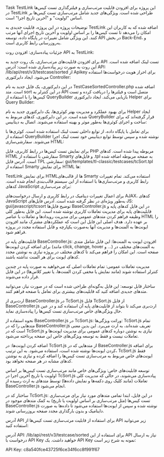 Task TestLink
این پروژه برای افزودن قابلیت مرتب‌سازی و فیلترگذاری تست کیس‌ها در TestLink طراحی شده است. ویژگی‌های جدید شامل مرتب‌سازی تست کیس‌ها بر اساس "اولویت" و "آخرین تاریخ اجرا" است.

توضیحات پروژه
در این پروژه، قابلیت جدیدی به TestLink اضافه شده که به کاربران این امکان را می‌دهد تا تست کیس‌ها را بر اساس اولویت و آخرین تاریخ اجرای آنها مرتب کنند. این ویژگی شامل تغییرات در پایگاه داده، توسعه API در بخش Back-End، و به‌روزرسانی رابط کاربری است.

جزئیات پیاده‌سازی:
افزودن روت API به TestLink:

برای افزودن قابلیت‌های مرتب‌سازی، یک روت جدید به API تست لینک اضافه شده است.
این روت به صورت زیر پیاده‌سازی شده است:
آدرس API: /lib/api/rest/v3/testcase/sorted
از Apikey برای احراز هویت درخواست‌ها استفاده می‌شود.
ایجاد دایرکتوری Controller:

در این دایرکتوری، یک فایل جدید به نام TestCaseSortedController.php اضافه شده است.
متد sort در این کنترلر به API متصل است و فیلترها را دریافت کرده و تست کیس‌ها را با استفاده از QueryBuilder بازیابی می‌کند.
ایجاد دایرکتوری Helper برای Query Builder:

برای بهبود عملکرد و مدیریت بهتر کوئری‌ها، یک دایرکتوری جدید به نام Helper ایجاد شده است.
در این دایرکتوری، کدهای مربوط به QueryBuilder قرار گرفته‌اند که برای ساخت و اجرای کوئری‌ها به‌طور موثر و بهینه استفاده می‌شوند.
اتصال به دیتابیس:

برای تعامل با پایگاه داده، از توابع داخلی تست لینک استفاده شده است.
کوئری‌ها با استفاده از QueryBuilder نوشته شده و سپس توسط توابع دیتابیس خود تست لینک اجرا می‌شوند.
سفارشی‌سازی HTML:

برای نمایش تست کیس‌ها در رابط کاربری، فایل PHP مربوطه پیدا شده است.
کدهای HTML سفارشی با استفاده از Smarty و فایل‌های .tpl به صفحه مربوطه اضافه شده است.
آدرس فایل TPL سفارشی:
gui/templates/tl-classic/testcases/tcSort.tpl
استفاده از Smarty برای نمایش HTML ها:

TestLink برای نمایش HTML‌ها از قالب‌های Smarty استفاده می‌کند. تمام تغییرات رابط کاربری و مرتب‌سازی‌ها با استفاده از این سیستم قالب‌بندی انجام شده است.
کدهای JavaScript برای مرتب‌سازی:

برای اعمال تغییرات دینامیک در رابط کاربری و ارسال درخواست‌های AJAX، کدهای JavaScript به‌طور ویژه‌ای در نظر گرفته شده است.
آدرس فایل‌های JS:
gui/javascript/tcsort
توضیح فایل‌ها
BaseController.js
در این فایل کدهای پایه و قابلیت‌های پایه برای مدیریت تعاملات کاربری نوشته شده است. این فایل به‌طور کلی وظیفه فراهم کردن متدهای عمومی برای مدیریت رویدادها و تعاملات با عناصر HTML را بر عهده دارد. هدف اصلی این فایل این است که عملکردهای مشترک مانند افزودن ایونت‌ها به المنت‌ها و مدیریت آنها به‌صورت یکپارچه و قابل استفاده مجدد در پروژه فراهم شود.

قابلیت‌های پایه در BaseController.js:
افزودن ایونت به المنت‌ها: این فایل شامل متدی برای اضافه کردن ایونت‌ها (مانند click, change, hover و ...) به المنت‌های مختلف در صفحه است. این امکان را فراهم می‌کند تا کدهای مختلف در پروژه نیازی به نوشتن مجدد کدهای ایونت برای هر المنت نداشته باشند.

مدیریت تعاملات عمومی: تمام تعاملات اصلی که می‌خواهید به صورت پایه در چندین کنترلر استفاده شوند (مانند نمایش یا مخفی کردن المنت‌ها، یا تغییر کلاس‌ها) در این فایل قرار داده می‌شوند.

ساختار قابل توسعه: این فایل به‌گونه‌ای طراحی شده است که در صورت نیاز، می‌توانید متدهای جدیدی اضافه کنید که قابلیت‌های بیشتری برای تعامل با صفحه فراهم کنند.

ارث‌بری از BaseController.js در TcSort.js
فایل TcSort.js از فایل BaseController.js ارث‌بری می‌کند تا بتواند از قابلیت‌های پایه آن استفاده کند و در عین حال ویژگی‌های خاص مرتب‌سازی تست کیس‌ها را پیاده‌سازی نماید.

نحوه استفاده از BaseController.js در TcSort.js:
وراثت ویژگی‌ها: TcSort.js تمام متدهایی را که در BaseController.js تعریف شده‌اند، به ارث می‌برد. این بدین معنی است که در TcSort.js نیازی به نوشتن دوباره کدهای عمومی برای مدیریت ایونت‌ها و تعاملات نیست و فقط به توسعه ویژگی‌های خاص این صفحه پرداخته می‌شود.

اضافه کردن ایونت‌ها: در TcSort.js از متدهایی که در BaseController.js برای اضافه کردن ایونت‌ها نوشته شده است، استفاده می‌شود. به این ترتیب، TcSort.js فقط ایونت‌های خاص مربوط به مرتب‌سازی تست کیس‌ها را اضافه کرده و نیازی به نوشتن کدهای مشابه در هر صفحه نخواهد بود.

توسعه قابلیت‌های خاص: ویژگی‌های خاص مانند مرتب‌سازی تست کیس‌ها بر اساس اولویت یا تاریخ آخرین اجرا در TcSort.js پیاده‌سازی می‌شوند، در حالی که مدیریت کلی تعاملات (مانند کلیک روی دکمه‌ها و نمایش داده‌ها) توسط متدهای به ارث رسیده از BaseController.js انجام می‌شود.

ساختار کد در TcSort.js:
در این فایل، ابتدا تمامی متدهای مورد نیاز برای مرتب‌سازی تست کیس‌ها (مثل مرتب‌سازی بر اساس اولویت یا تاریخ) به کمک متدهای موجود در BaseController.js نوشته شده و سپس از ایونت‌ها استفاده می‌شود تا داده‌ها به صورت داینامیک و بدون بارگذاری مجدد صفحه بروزرسانی شوند.


آدرس API
برای استفاده از قابلیت مرتب‌سازی تست کیس‌ها از API زیر می‌توانید استفاده کنید:

آدرس API: /lib/api/rest/v3/testcase/sorted
برای استفاده از این API نیاز به ارسال درخواست با API Key خواهید داشت. یک API Key نمونه به شرح زیر است:

API Key: c8a540fce43725f6ce34f6cc8f991f67